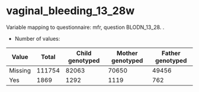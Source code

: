# vaginal_bleeding_13_28w
Variable mapping to questionnaire: mfr, question BLODN_13_28.
.
- Number of values:

| Value | Total | Child genotyped | Mother genotyped | Father genotyped |
| ----- | ----- | --------------- | ---------------- | ---------------- |
| Missing | 111754 | 82063 | 70650 | 49456 |
| Yes | 1869 | 1292 | 1119 |762 |



